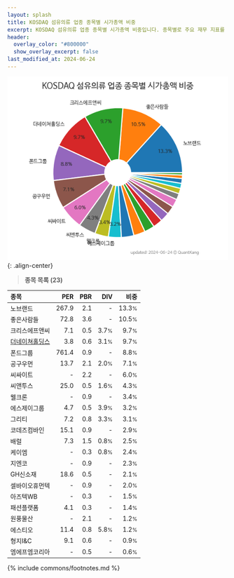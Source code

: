 ```yaml
---
layout: splash
title: KOSDAQ 섬유의류 업종 종목별 시가총액 비중
excerpt: KOSDAQ 섬유의류 업종 종목별 시가총액 비중입니다. 종목별로 주요 재무 지표를 함께 표시합니다.
header:
  overlay_color: "#800000"
  show_overlay_excerpt: false
last_modified_at: 2024-06-24
---
```



![KOSDAQ 섬유의류 업종 종목별 시가총액 비중](/stats/sector/images/kosdaq_업종_섬유의류_종목.png){: .align-center}


> **종목 목록 (23)**<a id="list"></a>

| **종목** | **PER** | **PBR** | **DIV** | **비중** |
| :------- | ------: | ------: | ------: | -------: |
| 노브랜드 | 267.9 | 2.1 | - | 13.3<small>%</small> |
| 좋은사람들 | 72.8 | 3.6 | - | 10.5<small>%</small> |
| 크리스에프앤씨 | 7.1 | 0.5 | 3.7<small>%</small> | 9.7<small>%</small> |
| [더네이쳐홀딩스](/298540/) | 3.8 | 0.6 | 3.1<small>%</small> | 9.7<small>%</small> |
| 폰드그룹 | 761.4 | 0.9 | - | 8.8<small>%</small> |
| 공구우먼 | 13.7 | 2.1 | 2.0<small>%</small> | 7.1<small>%</small> |
| 씨싸이트 | - | 2.2 | - | 6.0<small>%</small> |
| 씨앤투스 | 25.0 | 0.5 | 1.6<small>%</small> | 4.3<small>%</small> |
| 웰크론 | - | 0.9 | - | 3.4<small>%</small> |
| 에스제이그룹 | 4.7 | 0.5 | 3.9<small>%</small> | 3.2<small>%</small> |
| 그리티 | 7.2 | 0.8 | 3.3<small>%</small> | 3.1<small>%</small> |
| 코데즈컴바인 | 15.1 | 0.9 | - | 2.9<small>%</small> |
| 배럴 | 7.3 | 1.5 | 0.8<small>%</small> | 2.5<small>%</small> |
| 케이엠 | - | 0.3 | 0.8<small>%</small> | 2.4<small>%</small> |
| 지엔코 | - | 0.9 | - | 2.3<small>%</small> |
| GH신소재 | 18.6 | 0.5 | - | 2.1<small>%</small> |
| 셀바이오휴먼텍 | - | 0.9 | - | 2.0<small>%</small> |
| 아즈텍WB | - | 0.3 | - | 1.5<small>%</small> |
| 패션플랫폼 | 4.1 | 0.3 | - | 1.4<small>%</small> |
| 원풍물산 | - | 2.1 | - | 1.2<small>%</small> |
| 에스티오 | 11.4 | 0.8 | 5.8<small>%</small> | 1.2<small>%</small> |
| 형지I&C | 9.1 | 0.6 | - | 0.9<small>%</small> |
| 엠에프엠코리아 | - | 0.5 | - | 0.6<small>%</small> |

{% include commons/footnotes.md %}